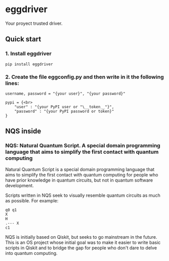 # eggdriver

Your proyect trusted driver.

## Quick start

### 1. Install eggdriver

    pip install eggdriver

### 2. Create the file **eggconfig.py** and then write in it the following lines:

    username, password = "{your user}", "{your password}"

    pypi = {<br>
        "user" : "{your PyPI user or "\__token__"}",
        "password" : "{your PyPI password or token}"
    }

## NQS inside

### NQS: Natural Quantum Script. A special domain programming language that aims to simplify the first contact with quantum computing

Natural Quantum Script is a special domain programming language that aims to simplify the first contact with quantum computing for people who have prior knowledge in quantum circuits, but not in quantum software development.

Scripts written in NQS seek to visually resemble quantum circuits as much as possible. For example:

    q0 q1
    X
    H
    .--- X
    c1

NQS is initially based on Qiskit, but seeks to go mainstream in the future. This is an OS project whose initial goal was to make it easier to write basic scripts in Qiskit and to bridge the gap for people who don't dare to delve into quantum computing.
